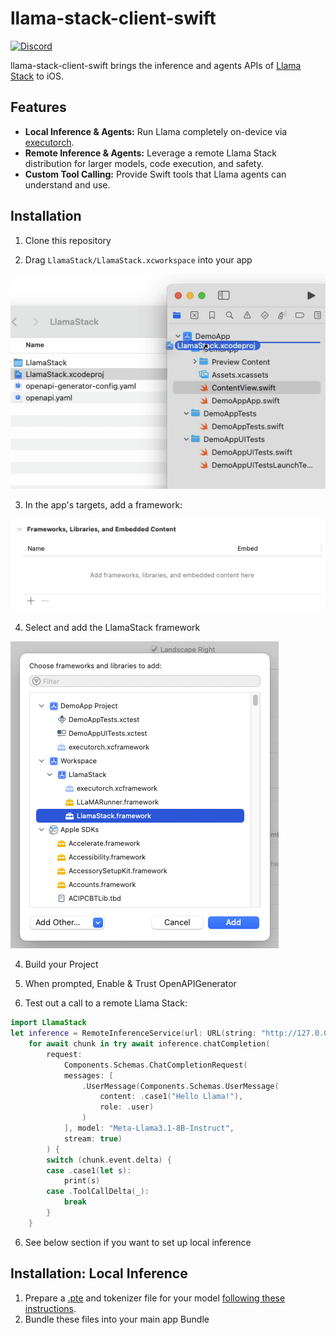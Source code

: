 # llama-stack-client-swift

[![Discord](https://img.shields.io/discord/1257833999603335178)](https://discord.gg/TZAAYNVtrU)

llama-stack-client-swift brings the inference and agents APIs of [Llama Stack](https://github.com/meta-llama/llama-stack) to iOS.

## Features

- **Local Inference & Agents:** Run Llama completely on-device via [executorch](https://github.com/pytorch/executorch).
- **Remote Inference & Agents:** Leverage a remote Llama Stack distribution for larger models, code execution, and safety.
- **Custom Tool Calling:**  Provide Swift tools that Llama agents can understand and use.

## Installation

1. Clone this repository

2. Drag `LlamaStack/LlamaStack.xcworkspace` into your app

![Drag the xcodeproj to the Project navigator](docs/drag_xcodeproj.png)

3. In the app's targets, add a framework:

![Frameworks in the App Target](docs/app_frameworks.png)

4. Select and add the LlamaStack framework

![Adding LlamaStack framework to the app target](docs/add_llamastack.png)

4. Build your Project

5. When prompted, Enable & Trust OpenAPIGenerator

6. Test out a call to a remote Llama Stack:

```swift
import LlamaStack
let inference = RemoteInferenceService(url: URL(string: "http://127.0.0.1:5000")!)
    for await chunk in try await inference.chatCompletion(
        request:
            Components.Schemas.ChatCompletionRequest(
            messages: [
                .UserMessage(Components.Schemas.UserMessage(
                    content: .case1("Hello Llama!"),
                    role: .user)
                )
            ], model: "Meta-Llama3.1-8B-Instruct",
            stream: true)
        ) {
        switch (chunk.event.delta) {
        case .case1(let s):
            print(s)
        case .ToolCallDelta(_):
            break
        }
    }
```

6. See below section if you want to set up local inference

## Installation: Local Inference

1. Prepare a [.pte](https://pytorch.org/executorch/stable/pte-file-format.html) and tokenizer file for your model [following these instructions](https://github.com/pytorch/executorch/blob/main/examples/models/llama2/README.md#step-2-prepare-model).
2. Bundle these files into your main app Bundle
